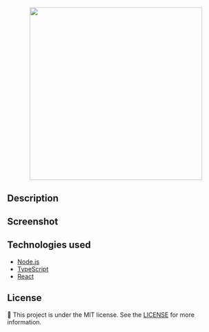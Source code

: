 <h1 align="center">
  <img src="https://res.cloudinary.com/dhqnvbd52/image/upload/v1596573656/Proffy/logo_lrby7i.svg"  width="400" />
</h1>

## Description


## Screenshot


## Technologies used

- [Node.js](https://nodejs.org/en/)
- [TypeScript](https://www.typescriptlang.org/)
- [React](https://pt-br.reactjs.org/)

##  License

:memo: This project is under the MIT license. See the [LICENSE](https://github.com/wilsonmjunior/proffy-web/blob/master/LICENSE) for more information.

